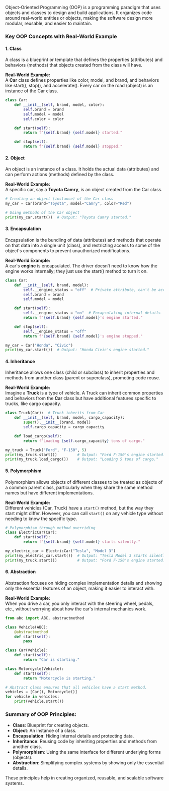Object-Oriented Programming (OOP) is a programming paradigm that uses objects and classes to design and build applications. It organizes code around real-world entities or objects, making the software design more modular, reusable, and easier to maintain.

### Key OOP Concepts with Real-World Example

#### 1. **Class**
A class is a blueprint or template that defines the properties (attributes) and behaviors (methods) that objects created from the class will have.

**Real-World Example:**  
A **Car** class defines properties like color, model, and brand, and behaviors like start(), stop(), and accelerate(). Every car on the road (object) is an instance of the Car class.

```python
class Car:
    def __init__(self, brand, model, color):
        self.brand = brand
        self.model = model
        self.color = color

    def start(self):
        return f"{self.brand} {self.model} started."

    def stop(self):
        return f"{self.brand} {self.model} stopped."
```

#### 2. **Object**
An object is an instance of a class. It holds the actual data (attributes) and can perform actions (methods) defined by the class.

**Real-World Example:**  
A specific car, say a **Toyota Camry**, is an object created from the Car class.

```python
# Creating an object (instance) of the Car class
my_car = Car(brand="Toyota", model="Camry", color="Red")

# Using methods of the Car object
print(my_car.start())  # Output: "Toyota Camry started."
```

#### 3. **Encapsulation**
Encapsulation is the bundling of data (attributes) and methods that operate on that data into a single unit (class), and restricting access to some of the object's components to prevent unauthorized modifications.

**Real-World Example:**  
A car's **engine** is encapsulated. The driver doesn’t need to know how the engine works internally; they just use the start() method to turn it on.

```python
class Car:
    def __init__(self, brand, model):
        self.__engine_status = "off"  # Private attribute, can't be accessed directly
        self.brand = brand
        self.model = model

    def start(self):
        self.__engine_status = "on"  # Encapsulating internal details
        return f"{self.brand} {self.model}'s engine started."

    def stop(self):
        self.__engine_status = "off"
        return f"{self.brand} {self.model}'s engine stopped."

my_car = Car("Honda", "Civic")
print(my_car.start())  # Output: "Honda Civic's engine started."
```

#### 4. **Inheritance**
Inheritance allows one class (child or subclass) to inherit properties and methods from another class (parent or superclass), promoting code reuse.

**Real-World Example:**  
Imagine a **Truck** is a type of vehicle. A Truck can inherit common properties and behaviors from the **Car** class but have additional features specific to trucks, like cargo capacity.

```python
class Truck(Car):  # Truck inherits from Car
    def __init__(self, brand, model, cargo_capacity):
        super().__init__(brand, model)
        self.cargo_capacity = cargo_capacity

    def load_cargo(self):
        return f"Loading {self.cargo_capacity} tons of cargo."

my_truck = Truck("Ford", "F-150", 5)
print(my_truck.start())         # Output: "Ford F-150's engine started."
print(my_truck.load_cargo())    # Output: "Loading 5 tons of cargo."
```

#### 5. **Polymorphism**
Polymorphism allows objects of different classes to be treated as objects of a common parent class, particularly when they share the same method names but have different implementations.

**Real-World Example:**  
Different vehicles (Car, Truck) have a `start()` method, but the way they start might differ. However, you can call `start()` on any vehicle type without needing to know the specific type.

```python
# Polymorphism through method overriding
class ElectricCar(Car):
    def start(self):
        return f"{self.brand} {self.model} starts silently."

my_electric_car = ElectricCar("Tesla", "Model 3")
print(my_electric_car.start())  # Output: "Tesla Model 3 starts silently."
print(my_truck.start())         # Output: "Ford F-150's engine started."
```

#### 6. **Abstraction**
Abstraction focuses on hiding complex implementation details and showing only the essential features of an object, making it easier to interact with.

**Real-World Example:**  
When you drive a car, you only interact with the steering wheel, pedals, etc., without worrying about how the car's internal mechanics work.

```python
from abc import ABC, abstractmethod

class Vehicle(ABC):
    @abstractmethod
    def start(self):
        pass

class Car(Vehicle):
    def start(self):
        return "Car is starting."

class Motorcycle(Vehicle):
    def start(self):
        return "Motorcycle is starting."

# Abstract class ensures that all vehicles have a start method.
vehicles = [Car(), Motorcycle()]
for vehicle in vehicles:
    print(vehicle.start())
```

### Summary of OOP Principles:
- **Class**: Blueprint for creating objects.
- **Object**: An instance of a class.
- **Encapsulation**: Hiding internal details and protecting data.
- **Inheritance**: Reusing code by inheriting properties and methods from another class.
- **Polymorphism**: Using the same interface for different underlying forms (objects).
- **Abstraction**: Simplifying complex systems by showing only the essential details.

These principles help in creating organized, reusable, and scalable software systems.
